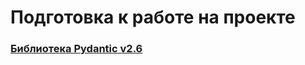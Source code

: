 # Подготовка к работе на проекте

### [Библиотека Pydantic v2.6](https://github.com/Amartyanov1974/preparation/tree/main/pydantic)
